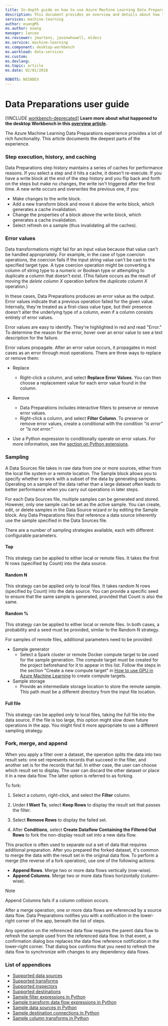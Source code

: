 ```yaml
---
title: In-depth guide on how to use Azure Machine Learning Data Preparations | Microsoft Docs
description: This document provides an overview and details about how to solve data problems with Azure Machine Learning Data Preparations
services: machine-learning
author: euangMS
ms.author: euang
manager: lanceo
ms.reviewer: jmartens, jasonwhowell, mldocs
ms.service: machine-learning
ms.component: desktop-workbench
ms.workload: data-services
ms.custom: 
ms.devlang: 
ms.topic: article
ms.date: 02/01/2018

ROBOTS: NOINDEX
---
```

# Data Preparations user guide 

[!INCLUDE [workbench-deprecated](../../../includes/aml-deprecating-preview-2017.md)]
**Learn more about what happened to the desktop Workbench in this [overview article](../service/what-happened-to-workbench.md).**

The Azure Machine Learning Data Preparations experience provides a lot of rich functionality. This article documents the deepest parts of the experience.

### Step execution, history, and caching 
Data Preparations step history maintains a series of caches for performance reasons. If you select a step and it hits a cache, it doesn't re-execute. If you have a write block at the end of the step history and you flip back and forth on the steps but make no changes, the write isn't triggered after the first time. A new write occurs and overwrites the previous one, if you:

- Make changes to the write block.
- Add a new transform block and move it above the write block, which generates a cache invalidation.
- Change the properties of a block above the write block, which generates a cache invalidation.
- Select refresh on a sample (thus invalidating all the caches).

### Error values

Data transformations might fail for an input value because that value can't be handled appropriately. For example, in the case of type coercion operations, the coercion fails if the input string value can't be cast to the specified target type. A type coercion operation might be converting a column of string type to a numeric or Boolean type or attempting to duplicate a column that doesn't exist. (This failure occurs as the result of moving the *delete column X* operation before the *duplicate column X* operation.)

In these cases, Data Preparations produces an error value as the output. Error values indicate that a previous operation failed for the given value. Internally, they're treated as a first-class value type, but their presence doesn't alter the underlying type of a column, even if a column consists entirely of error values.

Error values are easy to identify. They're highlighted in red and read "Error." To determine the reason for the error, hover over an error value to see a text description for the failure.

Error values propagate. After an error value occurs, it propagates in most cases as an error through most operations. There are three ways to replace or remove them:

* Replace
    -  Right-click a column, and select **Replace Error Values**. You can then choose a replacement value for each error value found in the column.

* Remove
    - Data Preparations includes interactive filters to preserve or remove error values.
    - Right-click a column, and select **Filter Column**. To preserve or remove error values, create a conditional with the condition *"is error"* or *"is not error."*

* Use a Python expression to conditionally operate on error values. For more information, see the [section on Python extensions](data-prep-python-extensibility-overview.md).

### Sampling
A Data Sources file takes in raw data from one or more sources, either from the local file system or a remote location. The Sample block allows you to specify whether to work with a subset of the data by generating samples. Operating on a sample of the data rather than a large dataset often leads to better performance when you carry out operations in later steps.

For each Data Sources file, multiple samples can be generated and stored. However, only one sample can be set as the active sample. You can create, edit, or delete samples in the Data Source wizard or by editing the Sample block. Any Data Preparations files that reference a data source inherently use the sample specified in the Data Sources file.

There are a number of sampling strategies available, each with different configurable parameters.

#### Top
This strategy can be applied to either local or remote files. It takes the first N rows (specified by Count) into the data source.

#### Random N 
This strategy can be applied only to local files. It takes random N rows (specified by Count) into the data source. You can provide a specific seed to ensure that the same sample is generated, provided that Count is also the same.

#### Random % 
This strategy can be applied to either local or remote files. In both cases, a probability and a seed must be provided, similar to the Random N strategy.

For samples of remote files, additional parameters need to be provided:

- Sample generator 
  - Select a Spark cluster or remote Docker compute target to be used for the sample generation. The compute target must be created for the project beforehand for it to appear in this list. Follow the steps in the section "Create a new compute target" in [How to use GPU in Azure Machine Learning](how-to-use-gpu.md) to create compute targets.
- Sample storage 
  - Provide an intermediate storage location to store the remote sample. This path must be a different directory from the input file location.

#### Full file 
This strategy can be applied only to local files, taking the full file into the data source. If the file is too large, this option might slow down future operations in the app. You might find it more appropriate to use a different sampling strategy.


### Fork, merge, and append

When you apply a filter over a dataset, the operation splits the data into two result sets: one set represents records that succeed in the filter, and another set is for the records that fail. In either case, the user can choose which result set to display. The user can discard the other dataset or place it in a new data flow. The latter option is referred to as forking.

To fork: 
1. Select a column, right-click, and select the **Filter** column.

2. Under **I Want To**, select **Keep Rows** to display the result set that passes the filter.

3. Select **Remove Rows** to display the failed set.

4. After **Conditions**, select **Create Dataflow Containing the Filtered Out Rows** to fork the non-display result set into a new data flow.


This practice is often used to separate out a set of data that requires additional preparation. After you prepared the forked dataset, it's common to merge the data with the result set in the original data flow. To perform a merge (the reverse of a fork operation), use one of the following actions:

- **Append Rows**. Merge two or more data flows vertically (row-wise). 
- **Append Columns**. Merge two or more data flows horizontally (column-wise).


>[!NOTE]
>Append Columns fails if a column collision occurs.


After a merge operation, one or more data flows are referenced by a source data flow. Data Preparations notifies you with a notification in the lower-right corner of the app, beneath the list of steps.


Any operation on the referenced data flow requires the parent data flow to refresh the sample used from the referenced data flow. In that event, a confirmation dialog box replaces the data flow reference notification in the lower-right corner. That dialog box confirms that you need to refresh the data flow to synchronize with changes to any dependency data flows.

### List of appendices 
* [Supported data sources](data-prep-appendix2-supported-data-sources.md)  
* [Supported transforms](data-prep-appendix3-supported-transforms.md)  
* [Supported inspectors](data-prep-appendix4-supported-inspectors.md)  
* [Supported destinations](data-prep-appendix5-supported-destinations.md)  
* [Sample filter expressions in Python](data-prep-appendix6-sample-filter-expressions-python.md)  
* [Sample transform data flow expressions in Python](data-prep-appendix7-sample-transform-data-flow-python.md)  
* [Sample data sources in Python](data-prep-appendix8-sample-source-connections-python.md)  
* [Sample destination connections in Python](data-prep-appendix9-sample-destination-connections-python.md)  
* [Sample column transforms in Python](data-prep-appendix10-sample-custom-column-transforms-python.md)  
